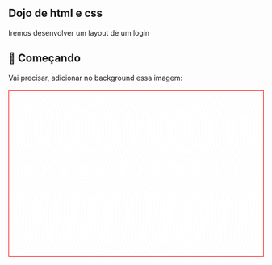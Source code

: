 ## Dojo de html e css
Iremos desenvolver um layout de um login

## 🚀 Começando
Vai precisar, adicionar no background essa imagem:<br /><br />
<img src="https://github.com/giovannirwp/dojo-html-css/blob/main/img/background.png" style="border:1px solid red" />
